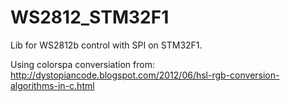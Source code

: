 # WS2812_STM32F1
Lib for WS2812b control with SPI on STM32F1.

Using colorspa conversiation from:
http://dystopiancode.blogspot.com/2012/06/hsl-rgb-conversion-algorithms-in-c.html


